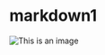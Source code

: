 # markdown1

![This is an image](https://www.google.com/url?sa=i&url=https%3A%2F%2Fwww.pngwing.com%2Fen%2Fsearch%3Fq%3Dtotoro&psig=AOvVaw0UvUQumcUoHtL7K-3t3JEg&ust=1674707969629000&source=images&cd=vfe&ved=0CA8QjRxqFwoTCIj5vb7z4fwCFQAAAAAdAAAAABAE)
